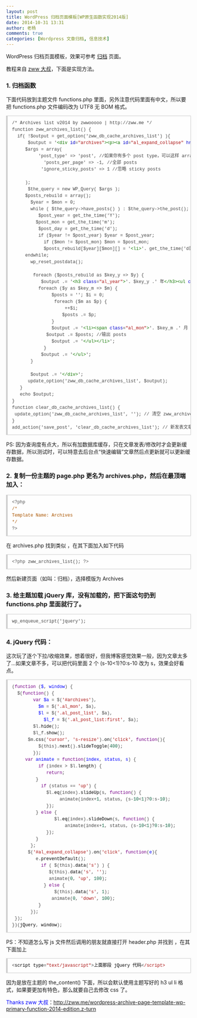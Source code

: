 ```yaml
---
layout: post
title: WordPress 归档页面模板[WP原生函数实现2014版]
date: 2014-10-31 13:31
author: 老杨
comments: true
categories: [Wordpress 文章归档, 信息技术]
---
```

WordPress 归档页面模板，效果可参考 <a href="/archives" target="_blank">归档</a> 页面。

教程来自 <a href="http://zww.me/wordpress-archive-page-template-wp-primary-function-2014-edition.z-turn" rel="nofollow" target="_blank">zww 大叔</a>，下面是实现方法。
<!--more-->

<h3>1. 归档函数</h3>

下面代码放到主题文件 functions.php 里面，另外注意代码里面有中文，所以要把 functions.php 文件编码改为 UTF8 无 BOM 格式。
<pre style="margin:15px 0;font:100 12px/18px monaco, andale mono, courier new;padding:10px 12px;border:#ccc 1px solid;border-left-width:4px;background-color:#fefefe;box-shadow:0 0 4px #eee;word-break:break-all;word-wrap:break-word;color:#444">/* Archives list v2014 by zwwooooo | http://zww.me */<br>function zww_archives_list() {<br>	if( !$output = get_option('zww_db_cache_archives_list') ){<br>		$output = '<span style="color:#170">&lt;div</span> <span style="color:#00c">id</span>=<span style="color:#a11">"archives"</span><span style="color:#170">&gt;</span><span style="color:#170">&lt;p</span><span style="color:#170">&gt;</span><span style="color:#170">&lt;a</span> <span style="color:#00c">id</span>=<span style="color:#a11">"al_expand_collapse"</span> <span style="color:#00c">href</span>=<span style="color:#a11">"#"</span><span style="color:#170">&gt;</span>全部展开/收缩<span style="color:#170">&lt;/a</span><span style="color:#170">&gt;</span> <span style="color:#170">&lt;em</span><span style="color:#170">&gt;</span>(注: 点击月份可以展开)<span style="color:#170">&lt;/em</span><span style="color:#170">&gt;</span><span style="color:#170">&lt;/p</span><span style="color:#170">&gt;</span>';<br>		$args = array(<br>			'post_type' =&gt; 'post', //如果你有多个 post type，可以这样 array('post', 'product', 'news')  <br>			'posts_per_page' =&gt; -1, //全部 posts<br>			'ignore_sticky_posts' =&gt; 1 //忽略 sticky posts<br><br>		);<br>		$the_query = new WP_Query( $args );<br>		$posts_rebuild = array();<br>		$year = $mon = 0;<br>		while ( $the_query-&gt;have_posts() ) : $the_query-&gt;the_post();<br>			$post_year = get_the_time('Y');<br>			$post_mon = get_the_time('m');<br>			$post_day = get_the_time('d');<br>			if ($year != $post_year) $year = $post_year;<br>			if ($mon != $post_mon) $mon = $post_mon;<br>			$posts_rebuild[$year][$mon][] = '<span style="color:#170">&lt;li</span><span style="color:#170">&gt;</span>'. get_the_time('d日: ') .'<span style="color:#170">&lt;a</span> <span style="color:#00c">href</span>=<span style="color:#a11">"'. get_permalink() .'"</span><span style="color:#170">&gt;</span>'. get_the_title() .'<span style="color:#170">&lt;/a</span><span style="color:#170">&gt;</span> <span style="color:#170">&lt;em</span><span style="color:#170">&gt;</span>('. get_comments_number('0', '1', '%') .')<span style="color:#170">&lt;/em</span><span style="color:#170">&gt;</span><span style="color:#170">&lt;/li</span><span style="color:#170">&gt;</span>';<br>		endwhile;<br>		wp_reset_postdata();<br><br>		foreach ($posts_rebuild as $key_y =&gt; $y) {<br>			$output .= '<span style="color:#170">&lt;h3</span> <span style="color:#00c">class</span>=<span style="color:#a11">"al_year"</span><span style="color:#170">&gt;</span>'. $key_y .' 年<span style="color:#170">&lt;/h3</span><span style="color:#170">&gt;</span><span style="color:#170">&lt;ul</span> <span style="color:#00c">class</span>=<span style="color:#a11">"al_mon_list"</span><span style="color:#170">&gt;</span>'; //输出年份<br>			foreach ($y as $key_m =&gt; $m) {<br>				$posts = ''; $i = 0;<br>				foreach ($m as $p) {<br>					++$i;<br>					$posts .= $p;<br>				}<br>				$output .= '<span style="color:#170">&lt;li</span><span style="color:#170">&gt;</span><span style="color:#170">&lt;span</span> <span style="color:#00c">class</span>=<span style="color:#a11">"al_mon"</span><span style="color:#170">&gt;</span>'. $key_m .' 月 <span style="color:#170">&lt;em</span><span style="color:#170">&gt;</span> ( '. $i .' 篇文章 )<span style="color:#170">&lt;/em</span><span style="color:#170">&gt;</span><span style="color:#170">&lt;/span</span><span style="color:#170">&gt;</span><span style="color:#170">&lt;ul</span> <span style="color:#00c">class</span>=<span style="color:#a11">"al_post_list"</span><span style="color:#170">&gt;</span>'; //输出月份<br>				$output .= $posts; //输出 posts<br>				$output .= '<span style="color:#170">&lt;/ul</span><span style="color:#170">&gt;</span><span style="color:#170">&lt;/li</span><span style="color:#170">&gt;</span>';<br>			}<br>			$output .= '<span style="color:#170">&lt;/ul</span><span style="color:#170">&gt;</span>';<br>		}<br><br>		$output .= '<span style="color:#170">&lt;/div</span><span style="color:#170">&gt;</span>';<br>		update_option('zww_db_cache_archives_list', $output);<br>	}<br>	echo $output;<br>}<br>function clear_db_cache_archives_list() {<br>	update_option('zww_db_cache_archives_list', ''); // 清空 zww_archives_list<br>}<br>add_action('save_post', 'clear_db_cache_archives_list'); // 新发表文章/修改文章时</pre>

PS: 因为查询度有点大，所以有加数据库缓存，只在文章发表/修改时才会更新缓存数据，所以测试时，可以特意去后台点“快速编辑”文章然后点更新就可以更新缓存数据。
<h3>2. 复制一份主题的 page.php 更名为 archives.php，然后在最顶端加入：</h3>
<pre style="margin:15px 0;font:100 12px/18px monaco, andale mono, courier new;padding:10px 12px;border:#ccc 1px solid;border-left-width:4px;background-color:#fefefe;box-shadow:0 0 4px #eee;word-break:break-all;word-wrap:break-word;color:#444"><span style="color:#555">&lt;?php</span><br><span style="color:#a50">/*</span><br><span style="color:#a50">Template Name: Archives</span><br><span style="color:#a50">*/</span><br><span style="color:#555">?&gt;</span></pre>

在 archives.php 找到类似 <?php content(); ?>，在其下面加入如下代码

<pre style="margin:15px 0;font:100 12px/18px monaco, andale mono, courier new;padding:10px 12px;border:#ccc 1px solid;border-left-width:4px;background-color:#fefefe;box-shadow:0 0 4px #eee;word-break:break-all;word-wrap:break-word;color:#444"><span style="color:#555">&lt;?php</span> <span style="color:#@cm-word">zww_archives_list</span>(); <span style="color:#555">?&gt;</span></pre>

然后新建页面（如叫：归档），选择模版为 Archives
<h3>3. 给主题加载 jQuery 库，没有加载的，把下面这句扔到 functions.php 里面就行了。</h3>

<pre style="margin:15px 0;font:100 12px/18px monaco, andale mono, courier new;padding:10px 12px;border:#ccc 1px solid;border-left-width:4px;background-color:#fefefe;box-shadow:0 0 4px #eee;word-break:break-all;word-wrap:break-word;color:#444">wp_enqueue_script('jquery');</pre>

<h3>4. jQuery 代码：</h3>
这次玩了逐个下拉/收缩效果，想着很好，但我博客感觉效果一般，因为文章太多了...如果文章不多，可以把代码里面 2 个 (s-10<1)?0:s-10 改为 s，效果会好看点。
<pre style="margin:15px 0;font:100 12px/18px monaco, andale mono, courier new;padding:10px 12px;border:#ccc 1px solid;border-left-width:4px;background-color:#fefefe;box-shadow:0 0 4px #eee;word-break:break-all;word-wrap:break-word;color:#444">(<span style="color:#708">function</span> (<span style="color:#00f">$</span>, <span style="color:#00f">window</span>) {<br>	<span style="color:#000-2">$</span>(<span style="color:#708">function</span>() {<br>		<span style="color:#708">var</span> <span style="color:#00f">$a</span> = <span style="color:#000-2">$</span>(<span style="color:#a11">'#archives'</span>),<br>			<span style="color:#00f">$m</span> = <span style="color:#000-2">$</span>(<span style="color:#a11">'.al_mon'</span>, <span style="color:#000-2">$a</span>),<br>			<span style="color:#00f">$l</span> = <span style="color:#000-2">$</span>(<span style="color:#a11">'.al_post_list'</span>, <span style="color:#000-2">$a</span>),<br>			<span style="color:#00f">$l_f</span> = <span style="color:#000-2">$</span>(<span style="color:#a11">'.al_post_list:first'</span>, <span style="color:#000-2">$a</span>);<br>		<span style="color:#000-2">$l</span>.<span style="color:#000">hide</span>();<br>		<span style="color:#000-2">$l_f</span>.<span style="color:#000">show</span>();<br>		<span style="color:#000-2">$m</span>.<span style="color:#000">css</span>(<span style="color:#a11">'cursor'</span>, <span style="color:#a11">'s-resize'</span>).<span style="color:#000">on</span>(<span style="color:#a11">'click'</span>, <span style="color:#708">function</span>(){<br>			<span style="color:#000-2">$</span>(<span style="color:#000-2">this</span>).<span style="color:#000">next</span>().<span style="color:#000">slideToggle</span>(<span style="color:#164">400</span>);<br>		});<br>		<span style="color:#708">var</span> <span style="color:#00f">animate</span> = <span style="color:#708">function</span>(<span style="color:#00f">index</span>, <span style="color:#00f">status</span>, <span style="color:#00f">s</span>) {<br>			<span style="color:#708">if</span> (<span style="color:#000-2">index</span> &gt; <span style="color:#000-2">$l</span>.<span style="color:#000">length</span>) {<br>				<span style="color:#708">return</span>;<br>			}<br>			<span style="color:#708">if</span> (<span style="color:#000-2">status</span> == <span style="color:#a11">'up'</span>) {<br>				<span style="color:#000-2">$l</span>.<span style="color:#000">eq</span>(<span style="color:#000-2">index</span>).<span style="color:#000">slideUp</span>(<span style="color:#000-2">s</span>, <span style="color:#708">function</span>() {<br>					<span style="color:#000-2">animate</span>(<span style="color:#000-2">index</span>+<span style="color:#164">1</span>, <span style="color:#000-2">status</span>, (<span style="color:#000-2">s</span>-<span style="color:#164">10</span>&lt;<span style="color:#164">1</span>)?<span style="color:#164">0</span>:<span style="color:#000-2">s</span>-<span style="color:#164">10</span>);<br>				});<br>			} <span style="color:#708">else</span> {<br>				<span style="color:#000-2">$l</span>.<span style="color:#000">eq</span>(<span style="color:#000-2">index</span>).<span style="color:#000">slideDown</span>(<span style="color:#000-2">s</span>, <span style="color:#708">function</span>() {<br>					<span style="color:#000-2">animate</span>(<span style="color:#000-2">index</span>+<span style="color:#164">1</span>, <span style="color:#000-2">status</span>, (<span style="color:#000-2">s</span>-<span style="color:#164">10</span>&lt;<span style="color:#164">1</span>)?<span style="color:#164">0</span>:<span style="color:#000-2">s</span>-<span style="color:#164">10</span>);<br>				});<br>			}<br>		};<br>		<span style="color:#000-2">$</span>(<span style="color:#a11">'#al_expand_collapse'</span>).<span style="color:#000">on</span>(<span style="color:#a11">'click'</span>, <span style="color:#708">function</span>(<span style="color:#00f">e</span>){<br>			<span style="color:#000-2">e</span>.<span style="color:#000">preventDefault</span>();<br>			<span style="color:#708">if</span> ( <span style="color:#000-2">$</span>(<span style="color:#000-2">this</span>).<span style="color:#000">data</span>(<span style="color:#a11">'s'</span>) ) {<br>				<span style="color:#000-2">$</span>(<span style="color:#000-2">this</span>).<span style="color:#000">data</span>(<span style="color:#a11">'s'</span>, <span style="color:#a11">''</span>);<br>				<span style="color:#000-2">animate</span>(<span style="color:#164">0</span>, <span style="color:#a11">'up'</span>, <span style="color:#164">100</span>);<br>			} <span style="color:#708">else</span> {<br>				<span style="color:#000-2">$</span>(<span style="color:#000-2">this</span>).<span style="color:#000">data</span>(<span style="color:#a11">'s'</span>, <span style="color:#164">1</span>);<br>				<span style="color:#000-2">animate</span>(<span style="color:#164">0</span>, <span style="color:#a11">'down'</span>, <span style="color:#164">100</span>);<br>			}<br>		});<br>	});<br>})(<span style="color:#000">jQuery</span>, <span style="color:#000">window</span>);</pre>

PS：不知道怎么写 js 文件然后调用的朋友就直接打开 header.php 并找到 <?php wp_head(); ?>，在其下面加上

<pre style="margin:15px 0;font:100 12px/18px monaco, andale mono, courier new;padding:10px 12px;border:#ccc 1px solid;border-left-width:4px;background-color:#fefefe;box-shadow:0 0 4px #eee;word-break:break-all;word-wrap:break-word;color:#444">&lt;<span style="color:#000">script</span> <span style="color:#000">type</span>=<span style="color:#a11">"text/javascript"</span>&gt;<span style="color:#000">上</span><span style="color:#000">面</span><span style="color:#000">那</span><span style="color:#000">段</span> <span style="color:#000">jQuery</span> <span style="color:#000">代</span><span style="color:#000">码</span>&lt;<span style="color:#a11">/script&gt;</span></pre>

因为是放在主题的 the_content() 下面，所以会默认使用主题写好的 h3 ul li 格式，如果要更加有特色，那么就要自己去修改 css 了。

<span style = "color:blue;">Thanks zww 大叔</span>：http://zww.me/wordpress-archive-page-template-wp-primary-function-2014-edition.z-turn
